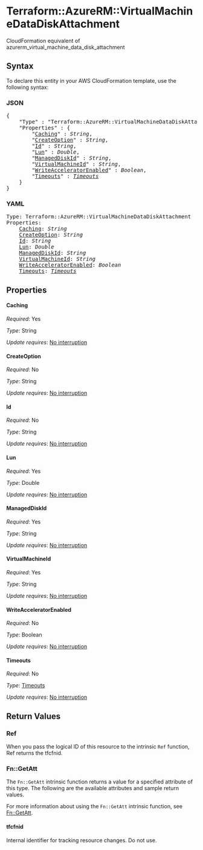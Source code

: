 # Terraform::AzureRM::VirtualMachineDataDiskAttachment

CloudFormation equivalent of azurerm_virtual_machine_data_disk_attachment

## Syntax

To declare this entity in your AWS CloudFormation template, use the following syntax:

### JSON

<pre>
{
    "Type" : "Terraform::AzureRM::VirtualMachineDataDiskAttachment",
    "Properties" : {
        "<a href="#caching" title="Caching">Caching</a>" : <i>String</i>,
        "<a href="#createoption" title="CreateOption">CreateOption</a>" : <i>String</i>,
        "<a href="#id" title="Id">Id</a>" : <i>String</i>,
        "<a href="#lun" title="Lun">Lun</a>" : <i>Double</i>,
        "<a href="#manageddiskid" title="ManagedDiskId">ManagedDiskId</a>" : <i>String</i>,
        "<a href="#virtualmachineid" title="VirtualMachineId">VirtualMachineId</a>" : <i>String</i>,
        "<a href="#writeacceleratorenabled" title="WriteAcceleratorEnabled">WriteAcceleratorEnabled</a>" : <i>Boolean</i>,
        "<a href="#timeouts" title="Timeouts">Timeouts</a>" : <i><a href="timeouts.md">Timeouts</a></i>
    }
}
</pre>

### YAML

<pre>
Type: Terraform::AzureRM::VirtualMachineDataDiskAttachment
Properties:
    <a href="#caching" title="Caching">Caching</a>: <i>String</i>
    <a href="#createoption" title="CreateOption">CreateOption</a>: <i>String</i>
    <a href="#id" title="Id">Id</a>: <i>String</i>
    <a href="#lun" title="Lun">Lun</a>: <i>Double</i>
    <a href="#manageddiskid" title="ManagedDiskId">ManagedDiskId</a>: <i>String</i>
    <a href="#virtualmachineid" title="VirtualMachineId">VirtualMachineId</a>: <i>String</i>
    <a href="#writeacceleratorenabled" title="WriteAcceleratorEnabled">WriteAcceleratorEnabled</a>: <i>Boolean</i>
    <a href="#timeouts" title="Timeouts">Timeouts</a>: <i><a href="timeouts.md">Timeouts</a></i>
</pre>

## Properties

#### Caching

_Required_: Yes

_Type_: String

_Update requires_: [No interruption](https://docs.aws.amazon.com/AWSCloudFormation/latest/UserGuide/using-cfn-updating-stacks-update-behaviors.html#update-no-interrupt)

#### CreateOption

_Required_: No

_Type_: String

_Update requires_: [No interruption](https://docs.aws.amazon.com/AWSCloudFormation/latest/UserGuide/using-cfn-updating-stacks-update-behaviors.html#update-no-interrupt)

#### Id

_Required_: No

_Type_: String

_Update requires_: [No interruption](https://docs.aws.amazon.com/AWSCloudFormation/latest/UserGuide/using-cfn-updating-stacks-update-behaviors.html#update-no-interrupt)

#### Lun

_Required_: Yes

_Type_: Double

_Update requires_: [No interruption](https://docs.aws.amazon.com/AWSCloudFormation/latest/UserGuide/using-cfn-updating-stacks-update-behaviors.html#update-no-interrupt)

#### ManagedDiskId

_Required_: Yes

_Type_: String

_Update requires_: [No interruption](https://docs.aws.amazon.com/AWSCloudFormation/latest/UserGuide/using-cfn-updating-stacks-update-behaviors.html#update-no-interrupt)

#### VirtualMachineId

_Required_: Yes

_Type_: String

_Update requires_: [No interruption](https://docs.aws.amazon.com/AWSCloudFormation/latest/UserGuide/using-cfn-updating-stacks-update-behaviors.html#update-no-interrupt)

#### WriteAcceleratorEnabled

_Required_: No

_Type_: Boolean

_Update requires_: [No interruption](https://docs.aws.amazon.com/AWSCloudFormation/latest/UserGuide/using-cfn-updating-stacks-update-behaviors.html#update-no-interrupt)

#### Timeouts

_Required_: No

_Type_: <a href="timeouts.md">Timeouts</a>

_Update requires_: [No interruption](https://docs.aws.amazon.com/AWSCloudFormation/latest/UserGuide/using-cfn-updating-stacks-update-behaviors.html#update-no-interrupt)

## Return Values

### Ref

When you pass the logical ID of this resource to the intrinsic `Ref` function, Ref returns the tfcfnid.

### Fn::GetAtt

The `Fn::GetAtt` intrinsic function returns a value for a specified attribute of this type. The following are the available attributes and sample return values.

For more information about using the `Fn::GetAtt` intrinsic function, see [Fn::GetAtt](https://docs.aws.amazon.com/AWSCloudFormation/latest/UserGuide/intrinsic-function-reference-getatt.html).

#### tfcfnid

Internal identifier for tracking resource changes. Do not use.

